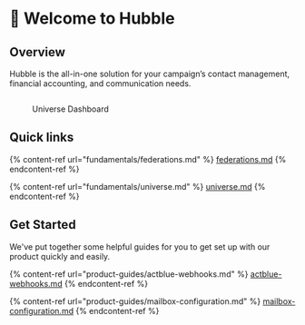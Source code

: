 # 👋 Welcome to Hubble

## Overview

Hubble is the all-in-one solution for your campaign’s contact management, financial accounting, and communication needs.

<figure><img src="https://cdn.hubble.vote/images/screenshots/universe-hub-dashboard.png" alt=""><figcaption><p>Universe Dashboard</p></figcaption></figure>

## Quick links

{% content-ref url="fundamentals/federations.md" %}
[federations.md](fundamentals/federations.md)
{% endcontent-ref %}

{% content-ref url="fundamentals/universe.md" %}
[universe.md](fundamentals/universe.md)
{% endcontent-ref %}

## Get Started

We've put together some helpful guides for you to get set up with our product quickly and easily.

{% content-ref url="product-guides/actblue-webhooks.md" %}
[actblue-webhooks.md](product-guides/actblue-webhooks.md)
{% endcontent-ref %}

{% content-ref url="product-guides/mailbox-configuration.md" %}
[mailbox-configuration.md](product-guides/mailbox-configuration.md)
{% endcontent-ref %}
